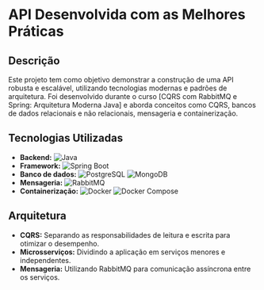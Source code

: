 # API Desenvolvida com as Melhores Práticas

## Descrição
Este projeto tem como objetivo demonstrar a construção de uma API robusta e escalável, utilizando tecnologias modernas e padrões de arquitetura. Foi desenvolvido durante o curso [CQRS com RabbitMQ e Spring: Arquitetura Moderna Java] e aborda conceitos como CQRS, bancos de dados relacionais e não relacionais, mensageria e containerização.

## Tecnologias Utilizadas
* **Backend:** ![Java](https://img.shields.io/badge/Java-007396?style=flat-square&logo=java&logoColor=white)
* **Framework:** ![Spring Boot](https://img.shields.io/badge/Spring%20Boot-6DB33F?style=flat-square&logo=spring&logoColor=white)
* **Banco de dados:** ![PostgreSQL](https://img.shields.io/badge/PostgreSQL-4169E1?style=flat-square&logo=postgresql&logoColor=white) ![MongoDB](https://img.shields.io/badge/MongoDB-47A248?style=flat-square&logo=mongodb&logoColor=white)
* **Mensageria:** ![RabbitMQ](https://img.shields.io/badge/RabbitMQ-FF6600?style=flat-square&logo=rabbitmq&logoColor=white)
* **Containerização:** ![Docker](https://img.shields.io/badge/Docker-2496ED?style=flat-square&logo=docker&logoColor=white) ![Docker Compose](https://img.shields.io/badge/Docker%20Compose-3C3C3D?style=flat-square&logo=docker&logoColor=white)

## Arquitetura
* **CQRS:** Separando as responsabilidades de leitura e escrita para otimizar o desempenho.
* **Microsserviços:** Dividindo a aplicação em serviços menores e independentes.
* **Mensageria:** Utilizando RabbitMQ para comunicação assíncrona entre os serviços.
